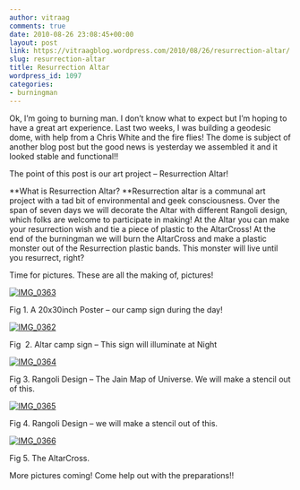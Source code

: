 ```yaml
---
author: vitraag
comments: true
date: 2010-08-26 23:08:45+00:00
layout: post
link: https://vitraagblog.wordpress.com/2010/08/26/resurrection-altar/
slug: resurrection-altar
title: Resurrection Altar
wordpress_id: 1097
categories:
- burningman
---
```


Ok, I’m going to burning man. I don’t know what to expect but I’m hoping to have a great art experience. Last two weeks, I was building a geodesic dome, with help from a Chris White and the fire flies! The dome is subject of another blog post but the good news is yesterday we assembled it and it looked stable and functional!!

The point of this post is our art project – Resurrection Altar!

**What is Resurrection Altar?
**Resurrection altar is a communal art project with a tad bit of environmental and geek consciousness. Over the span of seven days we will decorate the Altar with different Rangoli design, which folks are welcome to participate in making! At the Altar you can make your resurrection wish and tie a piece of plastic to the AltarCross! At the end of the burningman we will burn the AltarCross and make a plastic monster out of the Resurrection plastic bands. This monster will live until you resurrect, right?

Time for pictures. These are all the making of, pictures!

[![IMG_0363]({{site.images}}/2010/08/IMG_0363_thumb.jpg)]({{site.images}}/2010/08/IMG_0363.jpg)

Fig 1. A 20x30inch Poster – our camp sign during the day!

[![IMG_0362]({{site.images}}/2010/08/IMG_0362_thumb.jpg)]({{site.images}}/2010/08/IMG_0362.jpg)

Fig  2. Altar camp sign – This sign will illuminate at Night

[![IMG_0364]({{site.images}}/2010/08/IMG_0364_thumb.jpg)]({{site.images}}/2010/08/IMG_0364.jpg)

Fig 3. Rangoli Design – The Jain Map of Universe. We will make a stencil out of this.

[![IMG_0365]({{site.images}}/2010/08/IMG_0365_thumb.jpg)]({{site.images}}/2010/08/IMG_0365.jpg)

Fig 4. Rangoli Design – we will make a stencil out of this.

[![IMG_0366]({{site.images}}/2010/08/IMG_0366_thumb.jpg)]({{site.images}}/2010/08/IMG_0366.jpg)

Fig 5. The AltarCross.

More pictures coming! Come help out with the preparations!!
